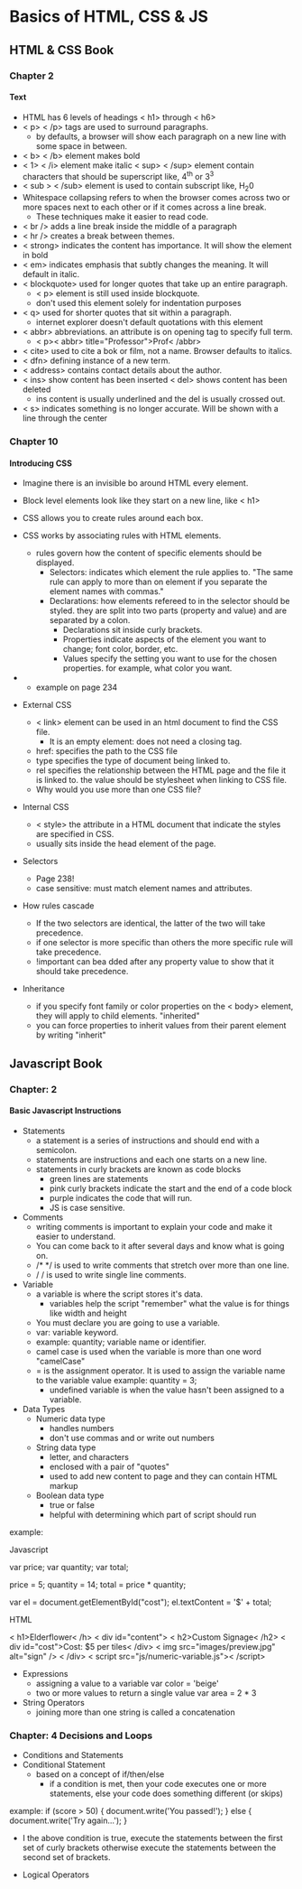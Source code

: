 # Basics of HTML, CSS & JS

## HTML & CSS Book

### Chapter 2

#### Text

- HTML has 6 levels of headings < h1> through < h6>
- < p> < /p> tags are used to surround paragraphs.
  - by defaults, a browser will show each paragraph on a new line with some space in between. 
- < b> < /b> element makes bold
- < 1> < /i> element make italic
< sup> < /sup> element contain characters that should be superscript like, 4<sup>th</sup> or 3<sup>3</sup>
- < sub > < /sub> element is used to contain subscript like, H<sub>2</sub>0
- Whitespace collapsing refers to when the browser comes across two or more spaces next to each other or if it comes across a line break.
  - These techniques make it easier to read code.
- < br /> adds a line break inside the middle of a paragraph
- < hr /> creates a break between themes.
- < strong> indicates the content has importance. It will show the element in bold
- < em> indicates emphasis that subtly changes the meaning. It will default in italic.
- < blockquote> used for longer quotes that take up an entire paragraph.
  - < p> element is still used inside blockquote.
  - don't used this element solely for indentation purposes
- < q> used for shorter quotes that sit within a paragraph.
  - internet explorer doesn't default quotations with this element
- < abbr> abbreviations. an attribute is on opening tag to specify full term.
  - < p>< abbr> title="Professor">Prof< /abbr>
- < cite> used to cite a bok or film, not a name. Browser defaults to italics.
- < dfn> defining instance of a new term.
- < address> contains contact details about the author.
- < ins> show content has been inserted
  < del> shows content has been deleted
  - ins content is usually underlined and the del is usually crossed out.
- < s> indicates something is no longer accurate. Will be shown with a line through the center

### Chapter 10

#### Introducing CSS

- Imagine there is an invisible bo around HTML every element.
- Block level elements look like they start on a new line, like < h1>
- CSS allows you to create rules around each box.
- CSS works by associating rules with HTML elements.
  - rules govern how the content of specific elements should be displayed.
    - Selectors: indicates which element the rule applies to. "The same rule can apply to more than on element if you separate the element names with commas."
    - Declarations: how elements refereed to in the selector should be styled. they are split into two parts (property and value) and are separated by a colon.
      - Declarations sit inside curly brackets.
      - Properties indicate aspects of the element you want to change; font color, border, etc.
      - Values specify the setting you want to use for the chosen properties. for example, what color you want.
- * example on page 234

- External CSS
  - < link> element can be used in an html document to find the CSS file.
    - It is an empty element: does not need a closing tag.
  - href: specifies the path to the CSS file
  - type specifies the type of document being linked to.
  - rel specifies the relationship between the HTML page and the file it is linked to. the value should be stylesheet when linking to CSS file.
  - Why would you use more than one CSS file?
- Internal CSS
  - < style> the attribute in a HTML document that indicate the styles are specified in CSS.
  - usually sits inside the head element of the page.
- Selectors
  - Page 238!
  - case sensitive: must match element names and attributes.
- How rules cascade
  - If the two selectors are identical, the latter of the two will take precedence.
  - if one selector is more specific than others the more specific rule will take precedence.
  - !important can bea dded after any property value to show that it should take precedence.
- Inheritance
  - if you specify font family or color properties on the < body> element, they will apply to child elements. "inherited"
  - you can force properties to inherit values from their parent element by writing "inherit"

## Javascript Book

### Chapter: 2

#### Basic Javascript Instructions

- Statements
  - a statement is a series of instructions and should end with a semicolon.
  - statements are instructions and each one starts on a new line.
  - statements in curly brackets are known as code blocks
    - green lines are statements
    - pink curly brackets indicate the start and the end of a code block
    - purple indicates the code that will run.
    - JS is case sensitive.
- Comments
  - writing comments is important to explain your code and make it easier to understand.
  - You can come back to it after several days and know what is going on.
  - /* */ is used to write comments that stretch over more than one line.
  - / / is used to write single line comments.
- Variable
  - a variable is where the script stores it's data.
    - variables help the script "remember" what the value is for things like width and height
  - You must declare you are going to use a variable.
  - var: variable keyword.
  - example: quantity; variable name or identifier.
  - camel case is used when the variable is more than one word "camelCase"
  - = is the assignment operator. It is used to assign the variable name to the variable value 
  example: quantity = 3;
    - undefined variable is when the value hasn't been assigned to a variable.
- Data Types
  - Numeric data type
    - handles numbers
    - don't use commas and or write out numbers
  - String data type
    - letter, and characters
    - enclosed with a pair of "quotes"
    - used to add new content to page and they can contain HTML markup
  - Boolean data type
    - true or false
    - helpful with determining which part of script should run

example:

Javascript

var price;
var quantity;
var total;

price = 5;
quantity = 14;
total = price * quantity;

var el = document.getElementById("cost");
el.textContent = '$' + total;

HTML

< h1>Elderflower< /h>
< div id="content">
   < h2>Custom Signage< /h2>
   < div id="cost">Cost: $5 per tiles< /div>
   < img src="images/preview.jpg" alt="sign" />
< /div>
< script src="js/numeric-variable.js">< /script>

- Expressions
  - assigning a value to a variable var color = 'beige'
  - two or more values to return a single value var area = 2 * 3
- String Operators
  - joining more than one string is called a concatenation

### Chapter: 4 Decisions and Loops

- Conditions and Statements
- Conditional Statement
  - based on a concept of if/then/else
    - if a condition is met, then your code executes one or more statements, else your code does something different (or skips)

example:
if (score > 50) {
  document.write('You passed!');
} else {
  document.write('Try again...');
}

- I the above condition is true, execute the statements between the first set of curly brackets otherwise execute the statements between the second set of brackets.

- Logical Operators

